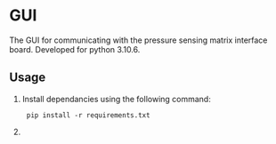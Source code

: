 # GUI

The GUI for communicating with the pressure sensing matrix interface board. Developed for python 3.10.6.

## Usage

1. Install dependancies using the following command:

		pip install -r requirements.txt

2. 